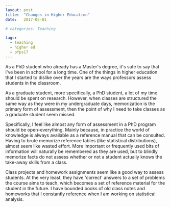 ```yaml
---
layout: post
title:  "Changes in Higher Education"
date:   2017-05-01

# categories: Teaching

tags:
  - teaching
  - higher ed
  - pfps17
---
```


As a PhD student who already has a Master's degree, it's safe to say that I've been in school for a long time.
One of the things in higher education that I started to dislike over the years are the ways professors assess students in the classroom.

<!-- more -->

As a graduate student, more specifically, a PhD student,
a lot of my time should be spent on research.
However, when classes are structured the same way as they were in my undergraduate days,
memorization is the primary form of assessment,
then the point of why I need to take classes as a graduate student seem missed.

Specifically, I feel like almost any form of assessment in a PhD program should be open-everything.
Mainly because, in practice the world of knowledge is always available as a reference manual that can be consulted.
Having to brute memorize reference tables (like statistical distributions),
almost seem like wasted effort.
More important or frequently used bits of information will naturally be remembered as they are used,
but to blindly memorize facts do not assess whether or not a student actually knows the take-away skills
from a class.

Class projects and homework assignments seem like a good way to assess students.
At the very least, they have 'correct' answers to a set of problems the course aims to teach,
which becomes a set of reference material for the student in the future.
I have bounded books of old class notes and homeworks that I constantly reference when I am working on statistical analysis.
